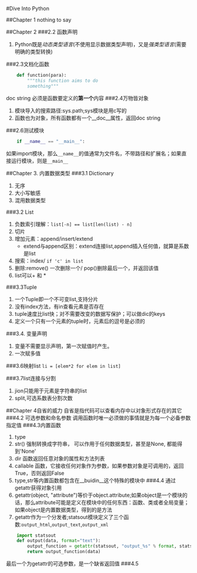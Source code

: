 #Dive Into Python

##Chapter 1
nothing to say

##Chapter 2
###2.2 函数声明
1. Python既是*动态类型语言*(不使用显示数据类型声明)，又是*强类型语言*(需要明确的类型转换)

###2.3文档化函数

```python
    def function(para):
		"""this function aims to do
		something"""
```
doc string 必须是函数要定义的**第一个**内容
###2.4万物皆对象
1. 模块导入的搜索路径:sys.path;sys模块是用c写的
2. 函数也为对象，所有函数都有一个__doc__属性，返回doc string

###2.6测试模块

```python
	if __name__ == "__main__":
```
如果import模块，那么`__name__`的值通常为文件名，不带路径和扩展名；如果直接运行模块，则是`__main__`

##Chapter 3. 内置数据类型
###3.1 Dictionary
1. 无序
2. 大小写敏感
3. 混用数据类型

###3.2 List
1. 负数索引理解：`list[-n] == list[len(list) - n]`
2. 切片
3. 增加元素：append/insert/extend
	* extend与append区别：extend连接list,append插入任何值，就算是系数是list
4. 搜索：index/ `if 'c' in list`
5. 删除:remove() 一次删除一个/ pop()删除最后一个，并返回该值
6. list可以+ 和 *

###3.3Tuple
1. 一个Tuple即一个不可变list,支持分片
2. 没有index方法，有in查看元素是否存在
3. tuple速度比list快；对不需要改变的数据写保护；可以做dic的keys
4. 定义一个只有一个元素的tuple时，元素后的逗号是必须的

###3.4. 变量声明
1. 变量不需要显示声明，第一次赋值时产生。
2. 一次赋多值

###3.6映射list
`li = [elem*2 for elem in list]`

###3.7list连接与分割
1. jion只能用于元素是字符串的list
2. split,可选系数表分割次数

##Chapter 4自省的威力
自省是指代码可以查看内存中以对象形式存在的其它
###4.2 可选参数和命名参数
调用函数时唯一必须做的事情就是为每一个必备参数指定值 
###4.3内置函数
1. type
2. str() 强制转换成字符串， 可以作用于任何数据类型，甚至是None, 都能得到'None'
3. dir 函数返回任意对象的属性和方法列表
4. callable 函数，它接收任何对象作为参数，如果参数对象是可调用的，返回True，否则返回False
5. type,str等内置函数都包含在__buidin__这个特殊的模块中
###4.4 通过getattr获得对象引用
1. getattr(object, "attribute")等价于object.attribute;如果object是一个模块的话，那么attribute可能是定义在模块中的任何东西：函数、类或者全局变量；如果object是内置数据类型，得到的是方法
2. getattr作为一个分发者;statsout模块定义了三个函数:`output_html`,`output_text`,`output_xml`

```python
	import statsout
	def output(data, format="text"):
    	output_function = getattr(statsout, "output_%s" % format, statsout.output_text)
    	return output_function(data)
```
最后一个为getattr的可选参数，是一个缺省返回值
###4.5